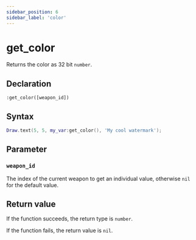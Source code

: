 ```yaml
---
sidebar_position: 6
sidebar_label: 'color'
---
```


# get_color

Returns the color as 32 bit `number`.

## Declaration

`:get_color([weapon_id])`

## Syntax

```lua
Draw.text(5, 5, my_var:get_color(), 'My cool watermark');
```

## Parameter

### `weapon_id`

The index of the current weapon to get an individual value, otherwise `nil` for the default value.

## Return value

If the function succeeds, the return type is `number`.

If the function fails, the return value is `nil`.
